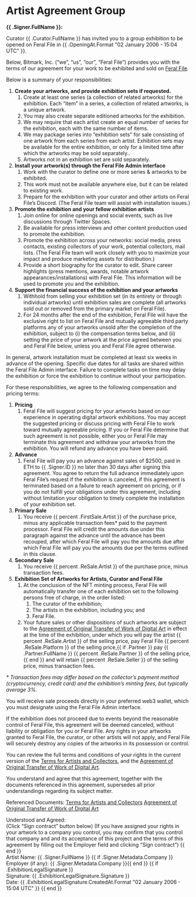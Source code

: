 # Artist Agreement Group

**{{ .Signer.FullName }}:**

Curator {{ .Curator.FullName }} has invited you to a group exhibition to be opened on Feral File in {{ .OpeningAt.Format "02 January 2006 - 15:04 UTC" }}.

Below, Bitmark, Inc. (“we”, “us”, “our”, “Feral File”) provides you with the terms of our agreement for your work to be exhibited and sold on [Feral File](https://feralfile.com).

Below is a summary of your responsibilities:

1. **Create your artworks, and provide exhibition sets if requested.**
    1. Create at least one series (a collection of related artworks) for the exhibition. Each “item” in a series, a collection of related artworks, is a unique artwork.
    1. You may also create separate editioned artworks for the exhibition.
    1. We may require that each artist create an equal number of series for the exhibition, each with the same number of items.
    1. We may package series into “exhibition sets” for sale consisting of one artwork from each series from each artist. Exhibition sets may be available for the entire exhibition, or only for a limited time after which the artworks may be sold separately..
    1. Artworks not in an exhibition set are sold separately.
1. **Install your artwork(s) through the Feral File Admin interface**
    1. Work with the curator to define one or more series & artworks to be exhibited.
    1. This work must not be available anywhere else, but it can be related to existing work.
    1. Prepare for the exhibition with your curator and other artists on Feral File’s Discord. (The Feral File team will assist with installation issues.)
1. **Promote the exhibition and your fellow exhibition artists**
    1. Join online for online openings and social events, such as live discussions through Twitter Spaces.
    1. Be available for press interviews and other content production used to promote the exhibition.
    1. Promote the exhibition across your networks: social media, press contacts, existing collectors of your work, potential collectors, mail lists. (The Feral File team will work closely with you to maximize your impact and produce marketing assets for distribution.)
    1. Provide a short biography for the curator to edit. Share career highlights (press mentions, awards, notable artwork appearances/installations) with Feral File. This information will be used to promote you and the exhibition.
1. **Support the financial success of the exhibition and your artworks**
    1. Withhold from selling your exhibition set (in its entirety or through individual artworks) until exhibition sales are complete (all artworks sold out or removed from the primary market on Feral File).
    1. For 24 months after the end of the exhibition, Feral File will have the exclusive right to list on Feral File and mutually agreeable third party platforms any of your artworks unsold after the completion of the exhibition, subject to (i) the compensation terms below, and (ii) setting the price of your artwork at the price agreed between you and Feral File below, unless you and Feral File agree otherwise.

In general, artwork installation must be completed at least six weeks in advance of the opening. Specific due dates for all tasks are shared within the Feral File Admin interface. Failure to complete tasks on time may delay the exhibition or force the exhibition to continue without your participation.

For these responsibilities, we agree to the following compensation and pricing terms:

1. **Pricing**
   1. Feral File will suggest pricing for your artworks based on our experience in operating digital artwork exhibitions. You may accept the suggested pricing or discuss pricing with Feral File to work toward mutually agreeable pricing. If you or Feral File determine that such agreement is not possible, either you or Feral File may terminate this agreement and withdraw your artworks from the exhibition. You will refund any advance you have been paid.
1. **Advance**
   1. Feral File will pay you an advance against sales of $2500, paid in ETH to {{ .Signer.ID }} no later than 30 days after signing this agreement. You agree to return the full advance immediately upon Feral File’s request if the exhibition is canceled, if this agreement is terminated based on a failure to reach agreement on pricing, or if you do not fulfill your obligations under this agreement, including without limitation your obligation to timely complete the installation of your exhibition set.
1. **Primary Sale**
   1. You receive {{ percent .FirstSale.Artist }} of the purchase price, minus any applicable transaction fees\* paid to the payment processor. Feral File will credit the amounts due under this paragraph against the advance until the advance has been recouped, after which Feral File will pay you the amounts due after which Feral File will pay you the amounts due per the terms outlined in this clause.
1. **Secondary Sale**
    1. You receive {{ percent .ReSale.Artist }} of the purchase price, minus transaction fees.
1. **Exhibition Set of Artworks for Artists, Curator and Feral File**
    1. At the conclusion of the NFT minting process, Feral File will automatically transfer one of each exhibition set to the following persons free of charge, in the order listed:
        1. The curator of the exhibition;
        1. The artists in the exhibition, including you; and
        1. Feral File.
   1. Your future sales or other dispositions of such artworks are subject to the [Agreement of Original Transfer of Work of Digital Art](https://feralfile.com/docs/art-sale-agreement) in effect at the time of the exhibition, under which you will pay the artist {{ percent .ReSale.Artist }} of the selling price, pay Feral File {{ percent .ReSale.Platform }} of the selling price,{{ if .Partner }} pay {{ .Partner.FullName }} {{ percent .ReSale.Partner }} of the selling price,{{ end }} and will retain {{ percent .ReSale.Seller }} of the selling price, minus transaction fees.

_\* Transaction fees may differ based on the collector’s payment method (cryptocurrency, credit card) and the exhibition’s minting fees, but typically average 3%._

You will receive sale proceeds directly in your preferred web3 wallet, which you must designate using the Feral File Admin interface.

If the exhibition does not proceed due to events beyond the reasonable control of Feral File, this agreement will be deemed canceled, without liability or obligation for you or Feral File. Any rights in your artworks granted to Feral File, the curator, or other artists will not apply, and Feral File will securely destroy any copies of the artworks in its possession or control.

You can review the full terms and conditions of your rights in the current version of the [Terms for Artists and Collectors](https://feralfile.com/docs/terms-of-artist-collector), and the [Agreement of Original Transfer of Work of Digital Art](https://feralfile.com/docs/art-sale-agreement).

You understand and agree that this agreement, together with the documents referenced in this agreement, supersedes all prior understandings regarding its subject matter.

Referenced Documents:
[Terms for Artists and Collectors](https://feralfile.com/docs/terms-of-artist-collector)
[Agreement of Original Transfer of Work of Digital Art](https://feralfile.com/docs/art-sale-agreement)

Understood and Agreed:
<br>(Click “Sign contract” button below)
(If you have assigned your rights in your artwork to a company you control, you may confirm that you control that company and and its acceptance of this project and the terms of this agreement by filling out the Employer field and clicking “Sign contract”)
{{ end }}
<br>Artist Name: {{ .Signer.FullName }}
{{ if .Signer.Metadata.Company }}<br>Employer (if any): {{ .Signer.Metadata.Company }}{{ end }}
{{ if .ExhibitionLegalSignature }}
<br>Signature: {{ .ExhibitionLegalSignature.Signature }}
<br>Date: {{ .ExhibitionLegalSignature.CreatedAt.Format "02 January 2006 - 15:04 UTC" }}
{{ end }}

